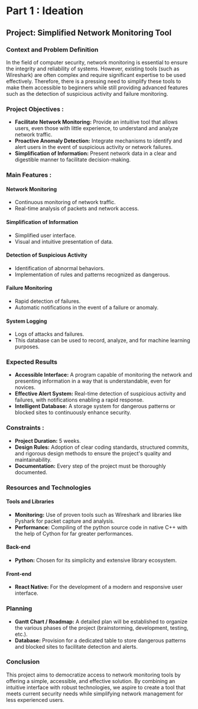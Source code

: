 # Part 1 : Ideation
## Project: Simplified Network Monitoring Tool

### Context and Problem Definition
In the field of computer security, network monitoring is essential to ensure the integrity and reliability of systems. However, existing tools (such as Wireshark) are often complex and require significant expertise to be used effectively. Therefore, there is a pressing need to simplify these tools to make them accessible to beginners while still providing advanced features such as the detection of suspicious activity and failure monitoring.

### Project Objectives :
- **Facilitate Network Monitoring:** Provide an intuitive tool that allows users, even those with little experience, to understand and analyze network traffic.
- **Proactive Anomaly Detection:** Integrate mechanisms to identify and alert users in the event of suspicious activity or network failures.
- **Simplification of Information:** Present network data in a clear and digestible manner to facilitate decision-making.

### Main Features :

#### Network Monitoring
- Continuous monitoring of network traffic.
- Real-time analysis of packets and network access.

#### Simplification of Information
- Simplified user interface.
- Visual and intuitive presentation of data.

#### Detection of Suspicious Activity
- Identification of abnormal behaviors.
- Implementation of rules and patterns recognized as dangerous.

#### Failure Monitoring
- Rapid detection of failures.
- Automatic notifications in the event of a failure or anomaly.

#### System Logging
- Logs of attacks and failures.
- This database can be used to record, analyze, and for machine learning purposes.

### Expected Results
- **Accessible Interface:** A program capable of monitoring the network and presenting information in a way that is understandable, even for novices.
- **Effective Alert System:** Real-time detection of suspicious activity and failures, with notifications enabling a rapid response.
- **Intelligent Database:** A storage system for dangerous patterns or blocked sites to continuously enhance security.

### Constraints :
- **Project Duration:** 5 weeks.
- **Design Rules:** Adoption of clear coding standards, structured commits, and rigorous design methods to ensure the project's quality and maintainability.
- **Documentation:** Every step of the project must be thoroughly documented.

### Resources and Technologies

#### Tools and Libraries
- **Monitoring:** Use of proven tools such as Wireshark and libraries like Pyshark for packet capture and analysis.
- **Performance:** Compiling of the python source code in native C++ with the help of Cython for far greater performances.

#### Back-end
- **Python:** Chosen for its simplicity and extensive library ecosystem.

#### Front-end
- **React Native:** For the development of a modern and responsive user interface.

### Planning
- **Gantt Chart / Roadmap:** A detailed plan will be established to organize the various phases of the project (brainstorming, development, testing, etc.).
- **Database:** Provision for a dedicated table to store dangerous patterns and blocked sites to facilitate detection and alerts.

### Conclusion
This project aims to democratize access to network monitoring tools by offering a simple, accessible, and effective solution. By combining an intuitive interface with robust technologies, we aspire to create a tool that meets current security needs while simplifying network management for less experienced users.
